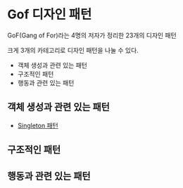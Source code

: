# Gof 디자인 패턴

GoF(Gang of For)라는 4명의 저자가 정리한 23개의 디자인 패턴

크게 3개의 카테고리로 디자인 패턴을 나눌 수 있다.
- 객체 생성과 관련 있는 패턴
- 구조적인 패턴
- 행동과 관련 있는 패턴

## 객체 생성과 관련 있는 패턴
- [Singleton 패턴](src%2Fmain%2Fjava%2Fcom%2Fkibong%2Fdesignpatternsstudy%2Fcreational_patterns%2Fsigleton%2FSingleton.md)
## 구조적인 패턴

## 행동과 관련 있는 패턴